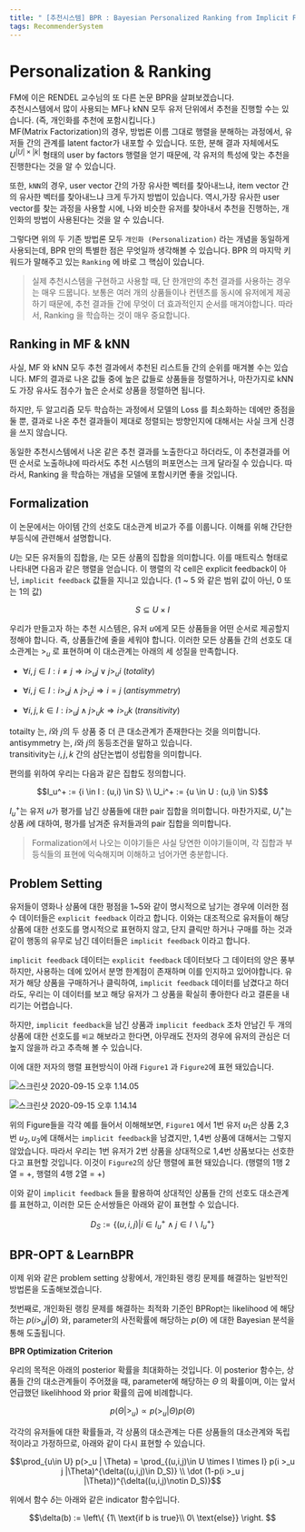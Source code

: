 ```yaml
---
title: " [추천시스템] BPR : Bayesian Personalized Ranking from Implicit Feedback"
tags: RecommenderSystem
---
```


# Personalization & Ranking
FM에 이은 RENDEL 교수님의 또 다른 논문 BPR을 살펴보겠습니다.<br>
추천시스템에서 많이 사용되는 MF나 kNN 모두 유저 단위에서 추천을 진행할 수는 있습니다. (즉, 개인화를 추천에 포함시킵니다.)<br>
MF(Matrix Factorization)의 경우, 방법론 이름 그대로 행렬을 분해하는 과정에서, 유저들 간의 관계를 latent factor가 내포할 수 있습니다. 또한, 분해 결과 자체에서도 $U ^{|U| \times |k|}$ 형태의 $\text{user by factors}$ 행렬을 얻기 때문에, 각 유저의 특성에 맞는 추천을 진행한다는 것을 알 수 있습니다.<br>

또한, `kNN`의 경우, user vector 간의 가장 유사한 벡터를 찾아내느냐, item vector 간의 유사한 벡터를 찾아내느냐 크게 두가지 방법이 있습니다. 역시,가장 유사한 user vector를 찾는 과정을 사용할 시에, 나와 비슷한 유저를 찾아내서 추천을 진행하는, 개인화의 방법이 사용된다는 것을 알 수 있습니다.<br>

그렇다면 위의 두 기존 방법론 모두 `개인화 (Personalization)` 라는 개념을 동일하게 사용되는데, BPR 만의 특별한 점은 무엇일까 생각해볼 수 있습니다. BPR 의 마지막 키워드가 말해주고 있는 `Ranking` 에 바로 그 핵심이 있습니다.

> 실제 추천시스템을 구현하고 사용할 때, 단 한개만의 추천 결과를 사용하는 경우는 매우 드뭅니다. 보통은 여러 개의 상품들이나 컨텐츠를 동시에 유저에게 제공하기 때문에, 추천 결과들 간에 무엇이 더 효과적인지 순서를 매겨야합니다. 따라서, Ranking 을 학습하는 것이 매우 중요합니다.

## Ranking in MF & kNN

사실, MF 와 kNN 모두 추천 결과에서 추천된 리스트들 간의 순위를 매겨볼 수는 있습니다. MF의 결과로 나온 값들 중에 높은 값들로 상품들을 정렬하거나, 마찬가지로 kNN도 가장 유사도 점수가 높은 순서로 상품을 정렬하면 됩니다.

하지만, 두 알고리즘 모두 학습하는 과정에서 모델의 Loss 를 최소화하는 데에만 중점을 둘 뿐, 결과로 나온 추천 결과들이 제대로 정렬되는 방향인지에 대해서는 사실 크게 신경을 쓰지 않습니다.

동일한 추천시스템에서 나온 같은 추천 결과를 노출한다고 하더라도, 이 추천결과를 어떤 순서로 노출하냐에 따라서도 추천 시스템의 퍼포먼스는 크게 달라질 수 있습니다. 따라서, Ranking 을 학습하는 개념을 모델에 포함시키면 좋을 것입니다.

## Formalization

이 논문에서는 아이템 간의 선호도 대소관계 비교가 주를 이룹니다. 이해를 위해 간단한 부등식에 관련해서 설명합니다.

$U$는 모든 유저들의 집합을, $I$는 모든 상품의 집합을 의미합니다. 이를 매트릭스 형태로 나타내면 다음과 같은 행렬을 얻습니다. 이 행렬의 각 cell은 explicit feedback이 아닌, `implicit feedback` 값들을 지니고 있습니다. (1 ~ 5 와 같은 범위 값이 아닌, 0 또는 1의 값)

$$S \subseteq U \times I$$

우리가 만들고자 하는 추천 시스템은, 유저 $u$에게 모든 상품들을 어떤 순서로 제공할지 정해야 합니다. 즉, 상품들간에 줄을 세워야 합니다. 이러한 모든 상품들 간의 선호도 대소관계는 $>_u$ 로 표현하며 이 대소관계는 아래의 세 성질을 만족합니다.

- $\forall i,j \in I : i \ne j \Rightarrow i >_u j \vee j >_u i \ (totality)$

- $\forall i,j \in I : i >_u j \wedge j >_u i \Rightarrow i = j \ (antisymmetry)$

- $\forall i,j,k \in I : i >_u j \wedge j >_u k \Rightarrow i >_u k \ (transitivity)$

totailty 는, $i$와 $j$의 두 상품 중 더 큰 대소관계가 존재한다는 것을 의미합니다.<br>
antisymmetry 는, $i$와 $j$의 동등조건을 말하고 있습니다.<br>
transitivity는 $i,j,k$ 간의 삼단논법이 성립함을 의미합니다.

편의를 위하여 우리는 다음과 같은 집합도 정의합니다.

$$I_u^+ := {i \in I : (u,i) \in S} \\ U_i^+ := {u \in U : (u,i) \in S}$$

$I_u^+$는 유저 $u$가 평가를 남긴 상품들에 대한 pair 집합을 의미합니다. 마찬가지로, $U_i^+$는 상품 $i$에 대하여, 평가를 남겨준 유저들과의 pair 집합을 의미합니다.

> Formalization에서 나오는 이야기들은 사실 당연한 이야기들이며, 각 집합과 부등식들의 표현에 익숙해지며 이해하고 넘어가면 충분합니다.

## Problem Setting

유저들이 영화나 상품에 대한 평점을 1~5와 같이 명시적으로 남기는 경우에 이러한 점수 데이터들은 `explicit feedback` 이라고 합니다. 이와는 대조적으로 유저들이 해당 상품에 대한 선호도를 명시적으로 표현하지 않고, 단지 클릭만 하거나 구매를 하는 것과 같이 행동의 유무로 남긴 데이터들은 `implicit feedback` 이라고 합니다.

`implicit feedback` 데이터는 `explicit feedback` 데이터보다 그 데이터의 양은 풍부하지만, 사용하는 데에 있어서 분명 한계점이 존재하며 이를 인지하고 있어야합니다. 유저가 해당 상품을 구매하거나 클릭하여, `implicit feedback` 데이터를 남겼다고 하더라도, 우리는 이 데이터를 보고 해당 유저가 그 상품을 확실히 좋아한다 라고 결론을 내리기는 어렵습니다.

하지만, `implicit feedback`을 남긴 상품과 `implicit feedback` 조차 안남긴 두 개의 상품에 대한 선호도를 `비교` 해보라고 한다면, 아무래도 전자의 경우에 유저의 관심은 더 높지 않을까 라고 추측해 볼 수 있습니다.

이에 대한 저자의 행렬 표현방식이 아래 `Figure1` 과 `Figure2`에 표현 돼있습니다.

![스크린샷 2020-09-15 오후 1.14.05](https://i.imgur.com/q4XC6ZV.png)

![스크린샷 2020-09-15 오후 1.14.14](https://i.imgur.com/i2QjbJt.png)

위의 Figure들을 각각 예를 들어서 이해해보면, `Figure1` 에서 1번 유저 $u_1$은 상품 2,3번 $u_2, u_3$에 대해서는 `implicit feedback`을 남겼지만, 1,4번 상품에 대해서는 그렇지 않았습니다. 따라서 우리는 1번 유저가 2번 상품을 상대적으로 1,4번 상품보다는 선호한다고 표현할 것입니다. 이것이 `Figure2`의 상단 행렬에 표현 돼있습니다. (행렬의 1행 2열 = +, 행렬의 4행 2열 = +)

이와 같이 `implicit feedback` 들을 활용하여 상대적인 상품들 간의 선호도 대소관계를 표현하고, 이러한 모든 순서쌍들은 아래와 같이 표현할 수 있습니다.

$$D_S := \left\{ (u,i,j)|i\in I_u^+ \wedge j \in I \backslash I_u^+ \right\}$$

## BPR-OPT & LearnBPR

이제 위와 같은 problem setting 상황에서, 개인화된 랭킹 문제를 해결하는 일반적인 방법론을 도출해보겠습니다.

첫번째로, 개인화된 랭킹 문제를 해결하는 최적화 기준인 BPRopt는 likelihood 에 해당하는 $p(i >_u j | \Theta)$ 와, parameter의 사전확률에 해당하는 $p(\Theta)$ 에 대한 Bayesian 분석을 통해 도출됩니다.

**BPR Optimization Criterion**

우리의 목적은 아래의 posterior 확률을 최대화하는 것입니다. 이 posterior 함수는, 상품들 간의 대소관계들이 주어졌을 때, parameter에 해당하는 $\Theta$ 의 확률이며, 이는 앞서 언급했던 likelihhood 와 prior 확률의 곱에 비례합니다.

$$p(\Theta|>_u) \propto p(>_u|\Theta)p(\Theta)$$

각각의 유저들에 대한 확률들과, 각 상품의 대소관계는 다른 상품들의 대소관계와 독립적이라고 가정하므로, 아래와 같이 다시 표현할 수 있습니다.

$$\prod_{u\in U} p(>_u | \Theta) = \prod_{(u,i,j)\in U \times I \times I} p(i >_u j |\Theta)^{\delta((u,i,j)\in D_S)} \\ \dot (1-p(i >_u j |\Theta))^{\delta((u,i,j)\notin D_S)}$$

위에서 함수 $\delta$는 아래와 같은 indicator 함수입니다.


$$\delta(b) := \left\{ {1\   \text{if b is true}\\ 0\   \text{else}} \right. $$

